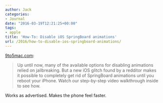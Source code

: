 ```yaml
---
author: Jack
categories:
- Journal
date: "2016-03-19T12:21:25+00:00"
tags:
- apple
title: 'How-To: Disable iOS SpringBoard animations'
url: /2016/how-to-disable-ios-springboard-animations/
---
```


[9to5mac.com][1]:

> Up until now, many of the available options for disabling animations relied on jailbreaking. But a new iOS glitch found by a redditor makes it possible to completely get rid of SpringBoard animations until you reboot your iPhone. Watch our step-by-step video walkthrough inside to see how.

Works as advertised. Makes the phone feel faster.

 [1]: http://9to5mac.com/2016/03/08/how-to-disable-ios-springboard-animations-faster-glitch/